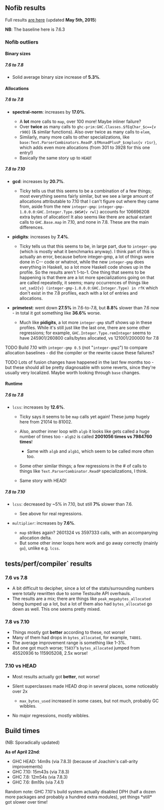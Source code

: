 ## Nofib results


Full results [ are here](https://gist.githubusercontent.com/thoughtpolice/498d51153240cc4d899c/raw/9a43f6bbfd642cf4e7b15188f9c0b053d311f7b9/gistfile1.txt) (updated **May 5th, 2015**)

**NB**: The baseline here is 7.6.3

### Nofib outliers

#### Binary sizes

##### 7.6 to 7.8

- Solid average binary size increase of **5.3%**.

#### Allocations

##### 7.6 to 7.8

- **spectral-norm**: increases by **17.0%**.

  - A **lot** more calls to `map`, over 100 more! Maybe inliner failure?
  - Over **twice** as many calls to `ghc-prim:GHC.Classes.$fEqChar_$c=={v r90O}` (& similar functions). Also over twice as many calls to `elem`, 
  - Similarly, many more calls to other specializations, like `base:Text.ParserCombinators.ReadP.$fMonadPlusP_$cmplus{v r1sr}`, which adds even more allocations (from 301 to 3928 for this one entry!)
  - Basically the same story up to `HEAD`!

##### 7.8 to 7.10

- **gcd**: increases by **20.7%**.

  - Ticky tells us that this seems to be a combination of a few things; most everything seems fairly similar, but we see a large amount of allocations attributable to 7.10 that I can't figure out where they came from, aside from the new `integer-gmp`: `integer-gmp-1.0.0.0:GHC.Integer.Type.$WS#{v rwl}` accounts for 106696208 extra bytes of allocation! It also seems like there are actual extant calls to `GHC.Base.map` in 7.10, and none in 7.8. These are the main differences.
- **pidigits**: increases by **7.4%**.

  - Ticky tells us that this seems to be, in large part, due to `integer-gmp` (which is mostly what it benchmarks anyway). I think part of this is actually an error, because before integer-gmp, a lot of things were done in C-- code or whatnot, while the new `integer-gmp` does everything in Haskell, so a lot more Haskell code shows up in the profile. So the results aren't 1-to-1. One thing that seems to be happening is that there are a lot more specializations going on that are called repeatedly, it seems; many occurrences of things like `sat_sad2{v} (integer-gmp-1.0.0.0:GHC.Integer.Type) in rfK` which don't exist in the 7.8 profiles, each with a lot of entries and allocations.
- **primetest**: went down **27.5%** in 7.6-to-7.8, but **8.8%** slower than 7.6 now - in total it got something like **36.6%** worse.

  - Much like **pidigits**, a lot more `integer-gmp` stuff shows up in these profiles. While it's still just like the last one, there are some other regressions; for example, `GHC.Integer.Type.remInteger` seems to have 245901/260800 calls/bytes allocated, vs 121001/200000 for 7.8

TODO Build 7.10 with `integer-gmp 0.5` (not "`integer-gmp2`") to compare allocation baselines - did the compiler or the rewrite cause these failures?

TODO Lots of fusion changes have happened in the last few months too - but these should all be pretty diagnosable with some reverts, since they're usually very localized. Maybe worth looking through `base` changes.

#### Runtime

##### 7.6 to 7.8

- `lcss`: increases by **12.6%**.

  - Ticky says it seems to be `map` calls yet again! These jump hugely here from 21014 to 81002.
  - Also, another inner loop with `algb` it looks like gets called a huge number of times too - `algb2` is called **2001056 times vs 7984760 times**!

    - Same with `algb` and `algb1`, which seem to be called more often too.
  - Some other similar things; a few regressions in the \# of calls to things like `Text.ParserCombinator.ReadP` specializations, I think.
  - Same story with HEAD!

##### 7.8 to 7.10

- `lcss`: decreased by \~5% in 7.10, but still **7%** slower than 7.6.

  - See above for real regressions.
- `multiplier`: increases by **7.6%**.

  - `map` strikes again? 2601324 vs 3597333 calls, with an accompanying allocation delta.
  - But some other inner loops here work and go away correctly (mainly `go`), unlike e.g. `lcss`.

## tests/perf/compiler\` results

### 7.6 vs 7.8

- A bit difficult to decipher, since a lot of the stats/surrounding numbers were totally rewritten due to some Testsuite API overhauls.
- The results are a mix; there are things like `peak_megabytes_allocated` being bumped up a lot, but a lot of them also had `bytes_allocated` go down as well. This one seems pretty mixed.

### 7.8 vs 7.10

- Things mostly got **better** according to these, not worse!
- Many of them had drops in `bytes_allocated`, for example, `T4801`.
- The average improvement range is something like 1-3%.
- But one got much worse; `T5837`'s `bytes_allocated` jumped from 45520936 to 115905208, 2.5x worse!

### 7.10 vs HEAD

- Most results actually got **better**, not worse!
- Silent superclasses made HEAD drop in several places, some noticeably over 2x

  - `max_bytes_used` increased in some cases, but not much, probably GC wibbles.
- No major regressions, mostly wibbles.

## Build times


(NB: Sporadically updated)

**As of April 22nd**:

- GHC HEAD: 14m9s  (via 7.8.3) (because of Joachim's call-arity improvements)
- GHC 7.10: 15m43s (via 7.8.3)
- GHC 7.8:  12m54s (via 7.8.3)
- GHC 7.6:  8m19s  (via 7.4.1)


Random note: GHC 7.10's build system actually disabled DPH (half a dozen more packages and probably a hundred extra modules), yet things \*still\* got slower over time!
